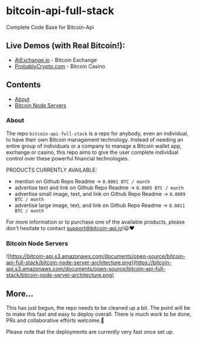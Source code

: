 # bitcoin-api-full-stack

Complete Code Base for Bitcoin-Api


## Live Demos (with Real Bitcoin!):
* [AtExchange.io](https://atexchange.io) - Bitcoin Exchange
* [ProbablyCrypto.com](https://probablycrypto.com) - Bitcoin Casino


## Contents
* [About](#about)
* [Bitcoin Node Servers](#bitcoin-node-servers)

### About

The repo `bitcoin-api-full-stack` is a repo for anybody, even an individual,
to have their own Bitcoin management technology. Instead of needing an
entire group of individuals or a company to manage a Bitcoin wallet app,
exchange or casino, this repo aims to give the user complete individual control over
these powerful financial technologies.


PRODUCTS CURRENTLY AVAILABLE:

* mention on Github Repo Readme -> `0.0001 BTC / month`
* advertise text and link on Github Repo Readme -> `0.0005 BTC / month`
* advertise small image, text, and link on Github Repo Readme -> `0.0009 BTC / month`
* advertise large image, text, and link on Github Repo Readme -> `0.0011 BTC / month`

For more information or to purchase one of the available products, please don't hesitate to contact support@bitcoin-api.io!😃❤️


### Bitcoin Node Servers

![https://bitcoin-api.s3.amazonaws.com/documents/open-source/bitcoin-api-full-stack/bitcoin-node-server-architecture.png](https://bitcoin-api.s3.amazonaws.com/documents/open-source/bitcoin-api-full-stack/bitcoin-node-server-architecture.png)


## More...

This has just begun, the repo needs to be cleaned up a bit. The point will be to make this fast and easy to deploy overall. There is much work to be done, PRs and collaborative efforts welcome.👏

Please note that the deployments are currently very fast once set up.
